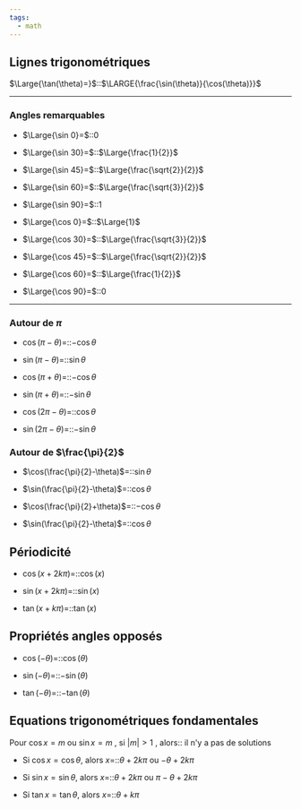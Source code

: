 ```yaml
---
tags:
  - math
---
```


## Lignes trigonométriques

$\Large{\tan(\theta)=}$::$\LARGE{\frac{\sin(\theta)}{\cos(\theta)}}$


---

### Angles remarquables

- $\Large{\sin 0}=$::$0$

- $\Large{\sin 30}=$::$\Large{\frac{1}{2}}$
<!--SR:!2023-09-22,11,250-->

- $\Large{\sin 45}=$::$\Large{\frac{\sqrt{2}}{2}}$

- $\Large{\sin 60}=$::$\Large{\frac{\sqrt{3}}{2}}$

- $\Large{\sin 90}=$::$1$

- $\Large{\cos 0}=$::$\Large{1}$
<!--SR:!2023-09-12,4,270-->

- $\Large{\cos 30}=$::$\Large{\frac{\sqrt{3}}{2}}$

- $\Large{\cos 45}=$::$\Large{\frac{\sqrt{2}}{2}}$

- $\Large{\cos 60}=$::$\Large{\frac{1}{2}}$

- $\Large{\cos 90}=$::$0$
<!--SR:!2023-09-12,4,270-->


---

### Autour de $\pi$
- $\cos(\pi-\theta)$=::$-\cos\theta$

- $\sin(\pi-\theta)$=::$\sin\theta$

- $\cos(\pi+\theta)$=::$-\cos\theta$

- $\sin(\pi+\theta)$=::$-\sin\theta$

- $\cos(2\pi-\theta)$=::$\cos\theta$

- $\sin(2\pi-\theta)$=::$-\sin\theta$


### Autour de $\frac{\pi}{2}$
- $\cos(\frac{\pi}{2}-\theta)$=::$\sin\theta$

- $\sin(\frac{\pi}{2}-\theta)$=::$\cos\theta$
<!--SR:!2023-09-12,1,210-->


- $\cos(\frac{\pi}{2}+\theta)$=::$-\cos\theta$
<!--SR:!2023-09-12,1,210-->

- $\sin(\frac{\pi}{2}-\theta)$=::$\cos\theta$
<!--SR:!2023-09-12,1,210-->


## Périodicité
- $\cos(x+2k\pi)=$::$\cos(x)$

- $\sin(x+2k\pi)=$::$\sin(x)$

- $\tan(x+k\pi)=$::$\tan(x)$

## Propriétés angles opposés
- $\cos(-\theta)=$::$\cos(\theta)$

- $\sin(-\theta)=$::$-\sin(\theta)$

- $\tan(-\theta)=$::$-\tan(\theta)$
<!--SR:!2023-09-21,10,250-->

## Equations trigonométriques fondamentales
Pour $\cos x=m$ ou $\sin x=m$ , si $|m|>1$ , alors:: il n'y a pas de solutions
<!--SR:!2023-09-12,1,226-->


- Si $\cos x=\cos\theta$, alors $x=$::$\theta+2k\pi$ ou $-\theta+2k\pi$

- Si $\sin x=\sin\theta$, alors $x=$::$\theta+2k\pi$ ou $\pi-\theta+2k\pi$

- Si $\tan x=\tan\theta$, alors $x=$::$\theta+k\pi$
